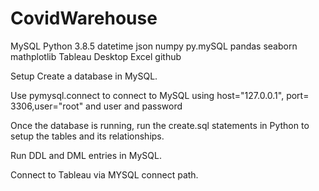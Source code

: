 # CovidWarehouse
MySQL
Python 3.8.5
datetime
json
numpy
py.mySQL
pandas
seaborn
mathplotlib
Tableau Desktop
Excel
github


Setup
Create a database in MySQL.

Use pymysql.connect to connect to MySQL using host="127.0.0.1", port= 3306,user="root" and user and password

Once the database is running, run the create.sql statements in Python to setup the tables and its relationships.

Run DDL and DML entries in MySQL.

Connect to Tableau via MYSQL connect path.
